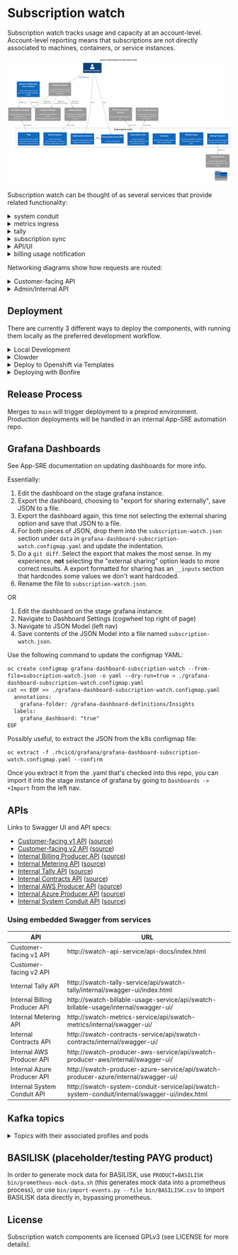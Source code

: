 # Subscription watch

Subscription watch tracks usage and capacity at an account-level.
Account-level reporting means that subscriptions are not directly associated to machines,
containers, or service instances.

![Context diagram for Subscription watch](docs/context.svg)

Subscription watch can be thought of as several services that provide related functionality:

<details>
<summary>system conduit</summary>
Service that syncs system data from Hosted Candlepin into HBI.

![Container diagram for system conduit](docs/container-system-conduit.svg)
</details>

<details>
<summary>metrics ingress</summary>
Services that sync system/instance telemetry data into Subscription watch.

![Container diagram for Metrics Ingress](docs/container-metrics-ingress.svg)
</details>

<details>
<summary>tally</summary>
Service that tallies system usage based on telemetry data from various sources.

![Container diagram for Tally](docs/container-tally.svg)
</details>

<details>
<summary>subscription sync</summary>
Service that syncs subscription/offering data from RH IT services.

![Container diagram for Subscription Sync](docs/container-subscription-sync.svg)
</details>

<details>
<summary>API/UI</summary>
Customer facing views of the usage and capacity data.

![Container diagram for API/UI](docs/container-ui.svg)
</details>

<details>
<summary>billing usage notification</summary>
Services that notify billing services of hourly usage.

![Container diagram for Billing Producers](docs/container-billing.svg)
</details>

Networking diagrams show how requests are routed:

<details>
<summary>Customer-facing API</summary>

![Networking diagram for customer API](docs/networking-public-api.svg)
</details>

<details>
<summary>Admin/Internal API</summary>

![Networking diagram for internal APIs](docs/networking-internal-api.svg)
</details>

## Deployment

There are currently 3 different ways to deploy the components, with running them locally as the
preferred development workflow.

<details>
<summary>Local Development</summary>

### Prerequisites

First, ensure you have podman-compose, podman and java 17 installed:

```
sudo dnf install -y podman-compose podman java-17-openjdk-devel
```

Ensure the checkout has the HBI submodule initialized:

```
git submodule update --init --recursive
```

Make sure you have `user.email` and `user.name` set in the local `.git/config`.
The Nebula release plugin has an annoying property where it introspects the Git
config for the name and email address.  When doing container builds, there is no
global Git config so if you haven't set the name and email locally, the
container build will fail.  Use `git config --local` to set these values.

```
git config --local user.name "John Doe"
git config --local user.email johndoe@example.com
```

### Dependent services

NOTE: in order to deploy insights-inventory (not always useful), you'll need to login to quay.io first.

Start via:
```
podman-compose up -d
```

*NOTE*: if the DB hasn't finished starting up (likely), HBI will fail to
start, to remedy: `podman start rhsm-subscriptions_inventory_1`.

For more details about what services are defined, see `docker-compose.yml`

Note that the compose assumes that none of the services are already running
locally (hint: might need to `sudo systemctl stop postgresql`). If you want to
use only some of the services via podman-compose, then `podman-compose up
--no-start` can be used to define the services (you can then subsequently
manually start containers for the services you wish to deploy locally.

If you prefer to use local postgresql service, you can use `init_dbs.sh`.

### Kafka

`podman-compose` deploys a kafka instance w/ a UI at http://localhost:3030

Two environment variables can be used to manipulate the offsets of the kafka
consumers:

- `KAFKA_SEEK_OVERRIDE_END` when set to `true` seeks to the very end
- `KAFKA_SEEK_OVERRIDE_TIMESTAMP` when set to an OffsetDateTime, seeks the
  queue to this position.

These changes are permanent, committed the next time the kafka consumer is detected
as idle.

### RabbitMQ

Some services like swatch-contracts need an AMQ service to handle the UMB messages.
For these services, we can start RabbitMQ as an AMQ service locally via:

```
podman-compose -f config/rabbitmq/docker-compose.yml up -d
```

RabbitMQ will be listening on the port 5672.

*NOTE*: Our services might be configured to listen on a different hostname and port. For example,
for the SWATCH contracts service, we need to provide the UMB_HOSTNAME and UMB_PORT to point out to RabbitMQ:
`java -DUMB_HOSTNAME=localhost -DUMB_PORT=5672 -jar swatch-contracts/build/quarkus-app/quarkus-run.jar`

### Opentelemetry (OTEL) Exporter

Some services export the logging traces to an externalize service via an exporter.
Exporters act like a broker to configure what to do with these traces.
For local development, we can start an OTEL exporter that simply log the traces into the container logs.
We can start it via:

```
podman-compose -f config/otel/docker-compose.yml up -d
```

The OTEL exporter will be listening for gRPC connections on port 4317.

*NOTE*: Our services might be configured to listen on a different hostname and port. For example,
for the SWATCH contracts service, we need to provide the OTEL_ENDPOINT property to point out to the
local otel exporter: `java -DOTEL_ENDPOINT=http://localhost:4317 -jar swatch-contracts/build/quarkus-app/quarkus-run.jar`

### Splunk

Some services integrate the log traces into Splunk. For these services, we can start Splunk via:

```
podman-compose -f config/splunk/docker-compose.yml up -d
```

Splunk will be accepting events over port 8088.  The web interface is on port
8000 and you can log in as `admin`/`admin123`.  There are several different
environment variables you can pass to the container and the
[documentation](https://splunk.github.io/docker-splunk/) is helpful.

*NOTE*: We need to configure our services to work with this Splunk instance. For example,
for the SWATCH Azure producer, we need:

```
SERVER_PORT=8001 \
ENABLE_SPLUNK_HEC=true \
SPLUNK_HEC_URL=https://localhost:8088 \
SPLUNK_HEC_TOKEN=29fe2838-cab6-4d17-a392-37b7b8f41f75 \
./mvnw quarkus:dev
```

Some of these environment variables are our own (e.g. `SPLUNK_HEC_URL`) and are
piped into the `quarkus.log.handler.splunk` namespace which is what ultimately
controls the Splunk HEC configuration.  By default SSL/TLS certificate
validation is disabled in the `dev` profile for the `swatch-producer-aws`,
`swatch-producer-azure`, and `swatch-contracts` projects.  If you are seeing
SSL/TLS error (generally something like `unable to find valid certification path
to requested target`), then setting `QUARKUS_LOG_HANDLER_SPLUNK_DISABLE_CERTIFICATE_VALIDATION=true`
is the sure-fire way to disable SSL/TLS certificate validation.

### Export Service

The [Export service](https://github.com/RedHatInsights/export-service-go) is a RedHat service that allows users to request and download data archives for auditing or use with their own tooling.
Some swatch services like Subscription Sync listen for the Export service requests and upload the generated report into the Export service. For these services, we can start the Export service via:

*NOTE*: The export service strongly depends on the Kafka and Postgres services being previously started. So, make sure you run `podman-compose up -d` before running the Export service.

```
podman-compose -f config/export-service/docker-compose.yml up -d
```

The above export-service will expose the internal API via the port 10000 and the public API via the port 8002. The subscription-sync service is already configured to use the port 10000.
To create an export request, you can use the following example as a reference:

```
curl -sS -X POST http://localhost:8002/api/export/v1/exports -H "x-rh-identity: <IDENTITY>" -H "Content-Type: application/json" -d '{
    "name": "Test Export Request",
    "format": "json",
    "expires_at": "2025-01-01T00:00:00Z",
    "sources": [
        {
            "application": "subscriptions",
            "resource": "subscriptions",
            "filters": {
                "product_id": "rosa"
            }
        }
    ]
}'
```

Where IDENTITY is a base64 payload with the org_id:

```
echo -n '{"identity":{"account_number":"<any>","org_id":"<org_id>","internal":{"org_id":"<org_id>"},"type":"User","user":{"username":"<any>"}}}' | base64 -w 0
> eyJpZGVudGl0eSI6eyJhY2NvdW50X251bWJlciI6IjEwMDAxIiwib3JnX2lkIjoiMTMyNTk3NzUiLCJpbnRlcm5hbCI6eyJvcmdfaWQiOiIxMzI1OTc3NSJ9LCJ0eXBlIjoiVXNlciIsInVzZXIiOnsidXNlcm5hbWUiOiJ1c2VyX2RldiJ9fX0=
```

The above request will trigger an event from the export-service to swatch via topics and swatch will eventually upload the report using the internal export service API.

The uploaded reports are stored in minio (s3). You can verify that this report has been uploaded by checking the folder 'config/export-service/tmp/minio/exports-bucket' where should be a file at `<BUCKET ID>.json/xl.meta`. The `xl.meta` file is binary, but if you open the txt plain editor, you should see:
```
{"data":[{"sku":"MW02393","product_name":"OpenShift Dedicated","service_level":"Premium","usage":"Production","org_id":"13259775","subscription_number":"13579750","quantity":1,"measurements":[{"metric_id":"Cores","capacity":5.0,"measurement_type":"PHYSICAL"},{"metric_id":"Instance-hours","capacity":1.0,"measurement_type":"PHYSICAL"}]}]}
```

Furthermore, you can also check the export-service database (by default, it's: "localhost:5342", user: postgres, password: postgres, database name: postgres), where we can see the records in the table "sources" with all the statuses. For example:
```
f9288f52-59dc-4ad6-9307-8c67de75c09c	fb177ea7-a8ea-43e4-8c2e-cb4bd7170601	subscriptions	failed	subscriptions	{"product_id": "Wrong!"}	400	ProductId: Wrong! not found in configuration
```

### Wiremock service

Wiremock is a very helpful tool that helps us to mock other services like Prometheus.
At the moment, the wiremock service is configured to stub a prometheus instance which is necessary for swatch-metrics.
Let's see how we can start the swatch-metrics service to use the wiremock service as prometheus.
We can start the Wiremock service via:
```
podman-compose -f config/wiremock/docker-compose.yml up -d
```

Next, we start the swatch metrics app using: `SERVER_PORT=8002 QUARKUS_MANAGEMENT_PORT=9002 EVENT_SOURCE=telemeter PROM_URL="http://localhost:8101/api/v1/" ./mvnw quarkus:dev`

Finally, when syncing all the accounts by: `curl -v -H 'Origin: https://service.redhat.com' -X PUT http://localhost:8002/api/swatch-metrics/v1/internal/metering/sync`, we should see some events in the service logs and the Kafka topic.

### Database

Make sure your database is configured first.  You can do that using the
swatch-database application.

```
./mvnw -f swatch-database/pom.xml exec:java
```

That command will call `liquibase update`.  If you have other Liquibase
commands you can call them using `exec.args`.  E.g.

```
./mvnw -f swatch-database/pom.xml exec:java -Dexec.args=status
```

Be aware that we have several Liquibase managed applications.  We represent this
with profiles in swatch-database.  If the profile name is given as the first
argument, then all subsequent Liquibase commands will apply only to that
profile.  E.g.

```
./mvnw -f swatch-database/pom.xml exec:java -Dexec.args="core rollbackCountSql --count=1"
```

will generate a rollback SQL script just for the changesets in the "core"
profile.

### Build and Run rhsm-subscriptions

Run the application like so

```
./mvnw spring-boot:run
```

Spring Boot [defines many properties](https://docs.spring.io/spring-boot/docs/2.3.4.RELEASE/reference/htmlsingle/#common-application-properties)
that can be overridden via args or environment variables. (We prefer
environment variables). To determine the environment variable name,
uppercase, remove dashes and replace `.` with `_` (per
[Spring docs](https://docs.spring.io/spring-boot/docs/2.3.4.RELEASE/reference/htmlsingle/#boot-features-external-config-relaxed-binding-from-environment-variables))
We also define a number of service-specific properties (see [Environment Variables](#environment-variables))

For example, the `server.port` (or `SERVER_PORT` env var) property changes the listening port:

```
SERVER_PORT=9090 ./mvnw spring-boot:run
```

### Profiles

We have a number of profiles. Each profile activates a subset of components in the codebase.

- `api`: Run the user-facing API
- `kafka-queue`: Run with a kafka queue (instead of the default in-memory queue)
- `purge-snapshots`: Run the retention job and exit
- `worker`: Process jobs off the job queue

These can be specified most easily via the `SPRING_PROFILES_ACTIVE` environment variable. For example:

```
SPRING_PROFILES_ACTIVE=api,kafka-queue ./mvnw spring-boot:run
```

Each profile has a `@Configuration` class that controls which components get activated, See ApplicationConfiguration for more details.

If no profiles are specified, the default profiles list in `application.yaml` is applied.

### Deployment Notes

RHSM Subscriptions is meant to be deployed under the context path "/".
This unusual configuration is due to external requirements that our
application base its context path on the value of an environment
variable. Using "/" as the context path means that we can have certain
resources (such as health checks) with a known, static name while others
can vary based on an environment variable given to the pod.

### Static Endpoints

These are served on port 9000. When running locally, you can access them via
http://localhost:9000.

* /health - A Spring Actuator that we use as k8s
  liveness/readiness probe.
* /info - An actuator that reads the information from
  `META-INF/build-info.properties` and reports it. The response includes
  things like the version number.

Both the health actuator and info actuator can be modified, expanded, or
extended. Please see the
[documentation](https://docs.spring.io/spring-boot/docs/current/reference/html/production-ready-endpoints.html)
for a discussion of extension points.

### RBAC

rhsm-subscriptions uses an RBAC service to determine application authorization. The
RBAC service can via configured by environment variables (see below).

### Environment Variables

* `DEV_MODE`: disable anti-CSRF, account filtering, and RBAC role check
* `DEVTEST_SUBSCRIPTION_EDITING_ENABLED`: allow subscription/offering edits via internal APIs.
* `DEVTEST_EVENT_EDITING_ENABLED`: allow event edits via internal APIs.
* `PRETTY_PRINT_JSON`: configure Jackson to indent outputted JSON
* `APP_NAME`: application name for URLs (default: rhsm-subscriptions)
* `PATH_PREFIX`: path prefix in the URLs (default: api)
* `INVENTORY_USE_STUB`: Use stubbed inventory REST API
* `INVENTORY_API_KEY`: API key for inventory service
* `HOST_LAST_SYNC_THRESHOLD`: reject hosts that haven't checked in since this duration (e.g. 24h)
* `INVENTORY_DATABASE_HOST`: inventory DB host
* `INVENTORY_DATABASE_DATABASE`: inventory DB database
* `INVENTORY_DATABASE_USERNAME`: inventory DB user
* `INVENTORY_DATABASE_PASSWORD`: inventory DB password
* `INVENTORY_DATABASE_SCHEMA`: inventory DB schema
* `PRODUCT_DENYLIST_RESOURCE_LOCATION`: location of the product denylist
* `ACCOUNT_LIST_RESOURCE_LOCATION`: location of the account list (opt-in used otherwise)
* `DATABASE_HOST`: DB host
* `DATABASE_PORT`: DB port
* `DATABASE_DATABASE`: DB database
* `DATABASE_USERNAME`: DB username
* `DATABASE_PASSWORD`: DB password
* `CAPTURE_SNAPSHOT_SCHEDULE`: cron schedule for capturing tally snapshots
* `ACCOUNT_BATCH_SIZE`: number of accounts to tally at once
* `TALLY_RETENTION_HOURLY`: number of hourly tallies to keep
* `TALLY_RETENTION_DAILY`: number of daily tallies to keep
* `TALLY_RETENTION_WEEKLY`: number of weekly tallies to keep
* `TALLY_RETENTION_MONTHLY`: number of monthly tallies to keep
* `TALLY_RETENTION_QUARTERLY`: number of quarterly tallies to keep
* `TALLY_RETENTION_YEARLY`: number of yearly tallies to keep
* `KAFKA_TOPIC`: topic for rhsm-subscriptions tasks
* `KAFKA_GROUP_ID` kafka consumer group ID
* `KAFKA_CONSUMER_MAX_POLL_INTERVAL_MS`: kafka max poll interval in milliseconds
* `KAFKA_MESSAGE_THREADS`: number of consumer threads
* `KAFKA_CONSUMER_RECONNECT_BACKOFF_MS`: kafka consumer reconnect backoff in milliseconds
* `KAFKA_CONSUMER_RECONNECT_BACKOFF_MAX_MS`: kafka consumer reconnect max backoff in milliseconds
* `KAFKA_API_RECONNECT_TIMEOUT_MS`: kafka connection timeout in milliseconds
* `RHSM_RBAC_APPLICATION_NAME`: name of the RBAC permission application name (`<APP_NAME>:*:*`),
  by default this property is set to 'subscriptions'.
* `RHSM_RBAC_URL`: RBAC service url
* `RHSM_RBAC_MAX_CONNECTIONS`: max concurrent connections to RBAC service
* `SWATCH_*_PSK`: pre-shared keys for internal service-to-service authentication
  where the `*` represents the name of an authorized service
* `ENABLE_SYNCHRONOUS_OPERATIONS`: allow any supported APIs to bypass kafka and run the operation immediately when requested.

</details>

<details>
<summary>Clowder</summary>

Clowder exposes the services it provides in an Openshift config map.  This config map appears
in the container as a JSON file located by default at the path defined by `ACG_CONFIG` environment
variable (typically `/cdapp/cdappconfig.json`).  The `ClowderJsonEnvironmentPostProcessor` takes
this JSON file and flattens it into Java style properties (with the namespace `clowder` prefixed).
For example,

```json
{ "kafka": {
  "brokers": [{
    "hostname": "localhost"
  }]
}}
```

These properties are then passed into the Spring Environment and may be used elsewhere (the
`ClowderJsonEnvironmentPostProcessor` runs *before* most other environment processing classes).

The pattern we follow is to assign the Clowder style properties to an **intermediate** property
that follows Spring Boot's environment variable
[binding conventions](https://docs.spring.io/spring-boot/docs/current/reference/htmlsingle/#features.external-config.typesafe-configuration-properties.relaxed-binding.environment-variables)

It is important to note, this intermediate property ***must*** be given a default via the `$
{value:default}` syntax.  If a default is not provided *and* the Clowder JSON is not available
(such as in development runs), Spring will fail to start because the `clowder.` property will
not resolve to anything.

An example of an intermediate property would be

```
KAFKA_BOOTSTRAP_HOST=${clowder.kafka.brokers:localhost}
```

This pattern has the useful property of allowing us to override any Clowder settings (in
development, for example) with environment variables since a value specified in the environment
has a higher [precedence](https://docs.spring.io/spring-boot/docs/current/reference/htmlsingle/#features.external-config)
than values defined in config data files (e.g. `application.properties`).

The intermediate property is then assigned to any actual property that we wish to use, e.g.
`spring.kafka.bootstrap-servers`.  Thus, it is trivial to either allow a value to be specified
by Clowder, overridden from Clowder via environment variable, or not given by Clowder at all and
instead based on a default.

A Clowder environment can be simulated in development by pointing the `ACG_CONFIG` environment var
to a mock Clowder JSON file.

E.g.
```
$ ACG_CONFIG=$(pwd)/swatch-core/src/test/resources/test-clowder-config.json ./mvnw spring-boot:run
```

Note that there are 3 properties which `ClowderJsonEnvironmentPostProcessor` actually **creates**.
The `clowder.endpoint....trust-store-*` properties are actually synthetic. They don't appear in the `cdappconfig.json`
file.  Clowder provides the CA information via a `tlsCAPath` property which is just a pointer to a PEM file.
Our code generally doesn't want just a bare PEM file. Instead, we take that path and construct a temporary Java truststore (a PKCS12 file) from it.  We pass the reference to that keystore whenever CA information is required.

Following the pattern of clowder-quarkus-config-source, we also configure the truststore information on a per-endpoint
basis. To do that, *if and only if* the endpoint has a `tlsPort` key, then we generate three synthetic properties:
trust-store-path, trust-store-password, and trust-store-type.  We populate those synthetic properties with the
information from the generated PKS12.

However, if an endpoint doesn't have a `tlsPort` defined on it or if the `tlsCAPath` isn't specified, the
`ClowderJsonPropertyResolver` can't resolve the synthetic `clowder.endpoints.[...].trust-store-path` property. The
Spring property resolver behavior is to just return the literal string instead.

### Viewing Kafka messages in an ephemeral environment

1. Get a token and login via `oc login`.
2. Switch to the ephemeral namespace via `oc project $namespace`
3. Remotely exec kakfa-console-consumer.sh with the desired topic (replace `$topic` below):

```
oc rsh \
  $(oc get pod -o name -l app.kubernetes.io/name=kafka) \
  bin/kafka-console-consumer.sh \
  --topic $topic \
  --from-beginning \
  --bootstrap-server localhost:9092
```

</details>

<details>
<summary>Deploy to Openshift via Templates</summary>

Prerequisite secrets:

- `pinhead`: secret with `keystore.jks` - keystore for HTTPS communication with RHSM API (formerly Pinhead).
- `swatch-database-db`: DB connection info, having `db.host`, `db.port`, `db.user`, `db.password`,
  and `db.name` properties.
- `host-inventory-db-readonly`: inventory read-only clone DB connection info, having `db.host`, `db.port`, `db.user`, `db.password`, and `db.name` properties.
- `ingress`: secret with `keystore.jks` and `truststore.jks` - keystores for mTLS communication with subscription-conduit.
- `tls`: having `keystore.password`, the password used for capacity ingress.

Prequisite configmaps:
- `capacity-denylist` having `product-denylist.txt` which is a newline-separated list of which SKUs have been approved for capacity ingress.

Adjust as desired:

```
oc process -f templates/rhsm-subscriptions-api.yml | oc create -f -
oc process -f templates/rhsm-subscriptions-scheduler.yml | oc create -f -
oc process -f templates/rhsm-subscriptions-worker.yml | oc create -f -
```

</details>
<details>
<summary>Deploying with Bonfire</summary>

* `sudo dnf install golang`

* Install `bonfire` following the instructions [here](https://github.com/RedHatInsights/bonfire#installation)

* Configure `bonfire` to use your checkout.  This cat command is just a
  short-cut so the instructions will be succinct.  You should open the file and
  paste in the name and component bits yourself under the `apps:` key.  If you
  paste in the contents, replace `$(pwd)` with the directory where your
  subscription-watch checkout is

  You can override parameters as shown below, or alternatively with the bonfire
  `-p` argument during the deploy step.  The parameters in the example below are
  useful for development environments.

```bash
bonfire config write-default

cat <<BONFIRE >>  ~/.config/bonfire/config.yaml
- name: rhsm #Name of app-sre 'application' folder this component lives in
  components:
    - name: swatch-tally
      host: local
      repo: $(pwd)/swatch-tally
      path: /deploy/clowdapp.yaml
      parameters:
        REPLICAS: 1
        DEV_MODE: "true"
        swatch-tally/IMAGE: quay.io/cloudservices/rhsm-subscriptions

    - name: swatch-metrics
      host: local
      repo: $(pwd)/swatch-metrics
      path: /deploy/clowdapp.yaml
      parameters:
        DEV_MODE: "true"
        REPLICAS: 1
        swatch-metrics/IMAGE: quay.io/cloudservices/rhsm-subscriptions

    - name: swatch-system-conduit
      host: local
      repo: $(pwd)/swatch-system-conduit
      path: /deploy/clowdapp.yaml
      parameters:
        REPLICAS: 1
        swatch-system-conduit/IMAGE: quay.io/cloudservices/swatch-system-conduit

    - name: swatch-api
      host: local
      repo: $(pwd)/rhsm-subscriptions/swatch-api
      path: /deploy/clowdapp.yaml
      parameters:
        REPLICAS: 1
        swatch-api/IMAGE: quay.io/cloudservices/rhsm-subscriptions

    - name: swatch-producer-aws
      host: local
      repo: $(pwd)/rhsm-subscriptions/swatch-producer-aws
      path: /deploy/clowdapp.yaml
      parameters:
        REPLICAS: 1
        swatch-producer-aws/IMAGE: quay.io/cloudservices/swatch-producer-aws

    - name: swatch-contracts
      host: local
      repo: $(pwd)/rhsm-subscriptions/swatch-contracts
      path: /deploy/clowdapp.yaml
      parameters:
        REPLICAS: 1
        swatch-contracts/IMAGE: quay.io/cloudservices/swatch-contracts

    - name: swatch-producer-azure
      host: local
      repo: $(pwd)/rhsm-subscriptions/swatch-producer-azure
      path: /deploy/clowdapp.yaml
      parameters:
        REPLICAS: 1
        swatch-producer-azure/IMAGE: quay.io/cloudservices/swatch-producer-azure

    - name: swatch-billable-usage
      host: local
      repo: $(pwd)/rhsm-subscriptions/swatch-billable-usage
      path: /deploy/clowdapp.yaml
      parameters:
        REPLICAS: 1
        swatch-billable-usage/IMAGE: quay.io/cloudservices/swatch-billable-usage

    - name: swatch-database
      host: local
      repo: $(pwd)/rhsm-subscriptions/swatch-database
      path: /deploy/clowdapp.yaml
      parameters:
        swatch-database/IMAGE: quay.io/cloudservices/swatch-database
BONFIRE
```

### Ephemeral Development and Deployment
The definitive reference is going to be the "Onboarding to the Ephemeral
Cluster" page in the Cloud-dot documentation, but here are some essentials:

* Make sure you’re part of the
  [RedHatInsights](https://github.com/RedHatInsights) GitHub org and a member of
  the `ephemeral-users` role in your file under the `users` directory in
  app-interface.

* Install `oc` from the `CLI Tools Download Page` on the cluster.

* Activate your virtualenv for Bonfire
    * `source $ENV_LOCATION/bin/activate`

* Namespaces can be reserved with `bonfire`.  E.g. `bonfire namespace reserve
  --duration HOURS` will reserve a random available namespace for the number of
  hours you specify.  You can always increase a reservation by reserving the
  namespace again: `bonfire namespace reserve NAMESPACE`.

* Create an account on `quay.io` and create an image repository for each
  component (Currently, one for rhsm-subscriptions and one for
  swatch-system-conduit).  Use `podman login` so that you
  can build and push your test images there.

* You can do the builds with the script in `bin/build-images.sh`.

  By default, bonfire/clowder use the first 7 characters of the git hash as the
  image tag.  Note that currently Clowder has an enforced image pull policy of
  "IfNotPresent" so using a static tag (even "latest") is not a workable option.

* When you deploy with bonfire during development, you'll want to specify the
  image and image tag you want to use like so:

  ```
  bonfire deploy rhsm-subscriptions -n NAMESPACE --no-remove-resources=rhsm-subscriptions
  -i quay.io/my-repo/my-image=my-tag -p rhsm-subscriptions/IMAGE=quay.io/my-repo/my-image
  -i quay.io/my-repo/my-conduit-image=my-tag -p rhsm-subscriptions/CONDUIT_IMAGE=quay.
  io/my-repo/my-conduit-image
  ```

  The `-i` argument overrides the image tag that you're using.  The `-p`
  overrides parameters in specific ClowdApp components (defined in
  `~/.config/bonfire/config.yaml`).  In this case, we override the `IMAGE`
  and `CONDUIT_IMAGE` parameters in our template with the image to use.

  Note that you can also locally change the images used without the
  parameters - simply add `IMAGE` and `CONDUIT_IMAGE` to `parameters` in
  `~/.config/bonfire/config.yaml`. (If you do this, the `-p` arguments to
  `bonfire` are redundant)

  If you don't specify the tag to use with `-i` bonfire is going to use the
  first 7 characters of the git hash for HEAD.  If you don't specify the repo
  with the `-p` argument, `bonfire` is going to use what's defined in the
  ClowdApp which is going to be the production image that's been pushed to the
  official repo.

  The `--no-remove-resources=all` argument is extremely important. Without it,
  bonfire will process the template and will **not** include our resource
  requests. This "feature" is to prevent apps from requesting too much but the
  default resources given are vastly insufficient for our purposes.

* If you want to reset your ephemeral environment from the RHSM stuff entirely,
  you can delete the special "app" resource that Clowder creates.  So `oc delete
  app rhsm` will essentially delete all the pods, deployments, etc. associate
  with RHSM while leaving other apps (like RBAC) in place.

* Expose your pods using `oc port-forward`

* Here's a one-liner to see who has what ephemeral environment reserved

  ```shell
  oc get project -l ephemeral-ns-reserved -L ephemeral-ns-requester-name,ephemeral-ns-reserved
  ```

* Here's a way to monitor events (useful for tracking down deployment issues)

  ```shell
  oc get events --sort-by=.metadata.creationTimestamp
  ```

* You can use port-forwarding to connect a debugger to EE pods, e.g. (replace
  deployment name as needed)

  ```shell
  oc port-forward deployment/swatch-tally-service 5005:5005
  ```

  Then you can connect to localhost:5005 to attach the debugger. For IntelliJ, see the
  [official IntelliJ tutorial](https://www.jetbrains.com/help/idea/tutorial-remote-debug.html).

# Special Notes
## bonfire "deploy" command and namespace reservation
If you use `bonfire deploy` without already having a namespace reserved, it will
reserve the namespace for you **BUT** if the app doesn't start up in the default
amount of time, bonfire will take down/give up the namespace it reserved to
begin with.  To get around this, you can manually reserve the namespace, then
pass `-n <NAMESPACE>` as an argument when running `bonfire deploy`.

# TL;DR Quickstart Steps
1. Start bonfire virtual environment
2. Reserve a namespace
4. Deploy rhsm with `bonfire deploy -n NAMESPACE`

</details>

## Release Process

Merges to `main` will trigger deployment to a preprod environment. Production
deployments will be handled in an internal App-SRE automation repo.

## Grafana Dashboards

See App-SRE documentation on updating dashboards for more info.

Essentially:

1. Edit the dashboard on the stage grafana instance.
2. Export the dashboard, choosing to "export for sharing externally", save JSON to a file.
3. Export the dashboard again, this time not selecting the external sharing option and save that
   JSON to a file.
4. For both pieces of JSON, drop them into the `subscription-watch.json` section under `data`
   in `grafana-dashboard-subscription-watch.configmap.yaml` and update the indentation.
5. Do a `git diff`.  Select the export that makes the most sense.  In my experience, **not**
   selecting the "external sharing" option leads to more correct results.  A export formatted
   for sharing has an `__inputs` section that hardcodes some values we don't want hardcoded.
6. Rename the file to `subscription-watch.json`.

OR

1. Edit the dashboard on the stage grafana instance.
2. Navigate to Dashboard Settings (cogwheel top right of page)
3. Navigate to JSON Model (left nav)
4. Save contents of the JSON Model into a file named `subscription-watch.json`.

Use the following command to update the configmap YAML:

```
oc create configmap grafana-dashboard-subscription-watch --from-file=subscription-watch.json -o yaml --dry-run=true > ./grafana-dashboard-subscription-watch.configmap.yaml
cat << EOF >> ./grafana-dashboard-subscription-watch.configmap.yaml
  annotations:
    grafana-folder: /grafana-dashboard-definitions/Insights
  labels:
    grafana_dashboard: "true"
EOF
```


Possibly useful, to extract the JSON from the k8s configmap file:

```
oc extract -f .rhcicd/grafana/grafana-dashboard-subscription-watch.configmap.yaml --confirm
```

Once you extract it from the .yaml that's checked into this repo, you can import it into the stage instance of grafana by going to `Dashboards -> +Import` from the left nav.

## APIs

Links to Swagger UI and API specs:

* [Customer-facing v1 API][customer-v1-api]
  ([source](api/rhsm-subscriptions-api-v1-spec.yaml))
* [Customer-facing v2 API][customer-v2-api]
  ([source](api/rhsm-subscriptions-api-v2-spec.yaml))
* [Internal Billing Producer API][billing-api]
  ([source](swatch-billable-usage/src/main/resources/META-INF/openapi.yaml))
* [Internal Metering API][metering-api]
  ([source](swatch-metrics/src/main/resources/META-INF/openapi.yaml))
* [Internal Tally API][tally-api]
  ([source](src/main/spec/internal-tally-api-spec.yaml))
* [Internal Contracts API][contracts-api]
  ([source](swatch-contracts/src/main/resources/META-INF/openapi.yaml))
* [Internal AWS Producer API][aws-api]
  ([source](swatch-producer-aws/src/main/resources/META-INF/openapi.yaml))
* [Internal Azure Producer API][azure-api]
  ([source](swatch-producer-azure/src/main/resources/META-INF/openapi.yaml))
* [Internal System Conduit API][conduit-api]
  ([source](swatch-system-conduit/src/main/spec/internal-organizations-sync-api-spec.yaml))

[customer-v1-api]:    https://petstore.swagger.io/?url=https://raw.githubusercontent.com/RedHatInsights/rhsm-subscriptions/main/api/rhsm-subscriptions-api-v1-spec.yaml
[customer-v2-api]:    https://petstore.swagger.io/?url=https://raw.githubusercontent.com/RedHatInsights/rhsm-subscriptions/main/api/rhsm-subscriptions-api-v2-spec.yaml
[billing-api]:        https://petstore.swagger.io/?url=https://raw.githubusercontent.com/RedHatInsights/rhsm-subscriptions/main/swatch-billable-usage/src/main/resources/META-INF/openapi.yaml
[metering-api]:       https://petstore.swagger.io/?url=https://raw.githubusercontent.com/RedHatInsights/rhsm-subscriptions/main/swatch-metrics/src/main/resources/META-INF/openapi.yaml
[tally-api]:          https://petstore.swagger.io/?url=https://raw.githubusercontent.com/RedHatInsights/rhsm-subscriptions/main/src/main/spec/internal-tally-api-spec.yaml
[contracts-api]:      https://petstore.swagger.io/?url=https://raw.githubusercontent.com/RedHatInsights/rhsm-subscriptions/main/swatch-contracts/src/main/resources/META-INF/openapi.yaml
[aws-api]:            https://petstore.swagger.io/?url=https://raw.githubusercontent.com/RedHatInsights/rhsm-subscriptions/main/swatch-producer-aws/src/main/resources/META-INF/openapi.yaml
[conduit-api]:        https://petstore.swagger.io/?url=https://raw.githubusercontent.com/RedHatInsights/rhsm-subscriptions/main/swatch-system-conduit/src/main/spec/internal-organizations-sync-api-spec.yaml
[azure-api]:          https://petstore.swagger.io/?url=https://raw.githubusercontent.com/RedHatInsights/rhsm-subscriptions/main/swatch-producer-azure/src/main/resources/META-INF/openapi.yaml

### Using embedded Swagger from services

| API                           | URL                                                                                                |
|-------------------------------|----------------------------------------------------------------------------------------------------|
| Customer-facing v1 API        | http://swatch-api-service/api-docs/index.html                                                      |
| Customer-facing v2 API        |                                                                                                    |
| Internal Tally API            | http://swatch-tally-service/api/swatch-tally/internal/swagger-ui/index.html                        |
| Internal Billing Producer API | http://swatch-billable-usage-service/api/swatch-billable-usage/internal/swagger-ui/                |
| Internal Metering API         | http://swatch-metrics-service/api/swatch-metrics/internal/swagger-ui/                              |
| Internal Contracts API        | http://swatch-contracts-service/api/swatch-contracts/internal/swagger-ui/                          |
| Internal AWS Producer API     | http://swatch-producer-aws-service/api/swatch-producer-aws/internal/swagger-ui/                    |
| Internal Azure Producer API   | http://swatch-producer-azure-service/api/swatch-producer-azure/internal/swagger-ui/                |
| Internal System Conduit API   | http://swatch-system-conduit-service/api/swatch-system-conduit/internal/swagger-ui/index.html      |

## Kafka topics
<details>
<summary>Topics with their associated profiles and pods</summary>
Service that syncs system data from Hosted Candlepin into HBI.

| profile         | topic(s)                                             | openshift pod                       |
|-----------------|------------------------------------------------------|-------------------------------------|
|                 | platform.rhsm-subscriptions.metering-tasks           | swatch-metrics                      |
|                 | platform.rhsm-subscriptions.service-instance-ingress | swatch-metrics                      |
|                 | platform.rhsm-subscriptions.metering-rhel-tasks      | swatch-metrics-rhel                 |
|                 | platform.rhsm-subscriptions.service-instance-ingress | swatch-metrics-rhel                 |
| orgsync         | platform.rhsm-conduit.tasks                          | swatch-system-conduit-sync          |
| orgsync         | platform.rhsm-conduit.tasks                          | swatch-system-conduit               |
|                 | platform.inventory.host-ingress                      | swatch-system-conduit               |
| worker          | platform.rhsm-subscriptions.tasks                    | swatch-tally                        |
| worker          | platform.rhsm-subscriptions.tally                    | swatch-tally                        |
|                 | platform.rhsm-subscriptions.billable-usage           | swatch-billable-usage               |
| worker          | platform.rhsm-subscriptions.service-instance-ingress | swatch-tally                        |
| purge-snapshots |                                                      |                                     |
|                 | platform.rhsm-subscriptions.billable-usage           | swatch-producer-aws                 |
|                 | platform.rhsm-subscriptions.subscription-sync        | swatch-contracts                    |
|                 | platform.rhsm-subscriptions.offering-sync            | swatch-contracts                    |
|                 | platform.rhsm-subscriptions.capacity-reconcile       | swatch-contracts                    |
</details>

## BASILISK (placeholder/testing PAYG product)

In order to generate mock data for BASILISK, use `PRODUCT=BASILISK bin/prometheus-mock-data.sh` (this generates mock data into a prometheus process),
or use `bin/import-events.py --file bin/BASILISK.csv` to import BASILISK data directly in, bypassing prometheus.

## License

Subscription watch components are licensed GPLv3 (see LICENSE for more details).
